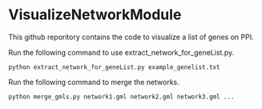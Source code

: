 # VisualizeNetworkModule
 
This github reporitory contains the code to visualize a list of genes on PPI.

Run the following command to use extract_network_for_geneList.py.

```python extract_network_for_geneList.py example_genelist.txt```

Run the following command to merge the networks.

```python merge_gmls.py network1.gml network2.gml network3.gml ...```
